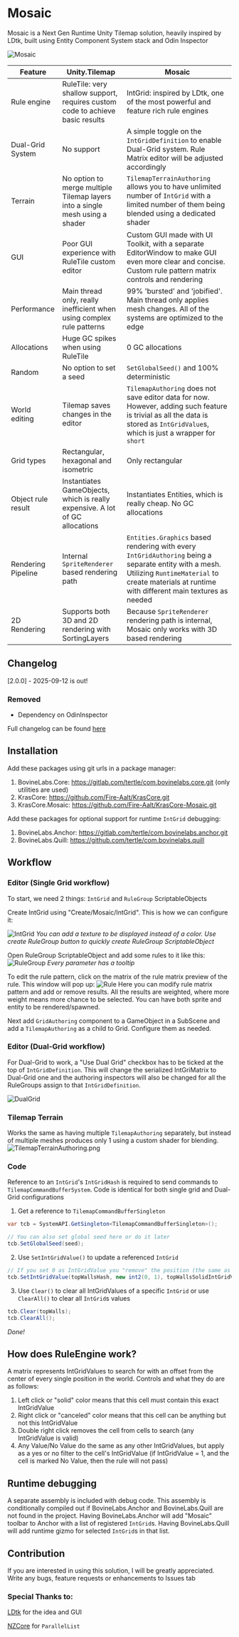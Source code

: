 # Mosaic
Mosaic is a Next Gen Runtime Unity Tilemap solution, heavily inspired by LDtk, built using Entity Component System stack and Odin Inspector 

![Mosaic](Documentation~/Images/Mosaic.png)

| Feature            | Unity.Tilemap                                                                 | Mosaic                                                                                                                                                                                                   |
|--------------------|-------------------------------------------------------------------------------|----------------------------------------------------------------------------------------------------------------------------------------------------------------------------------------------------------|
| Rule engine        | RuleTile: very shallow support, requires custom code to achieve basic results | IntGrid: inspired by LDtk, one of the most powerful and feature rich rule engines                                                                                                                        |
| Dual-Grid System   | No support                                                                    | A simple toggle on the `IntGridDefinition` to enable Dual-Grid system. Rule Matrix editor will be adjusted accordingly                                                                                   |
| Terrain            | No option to merge multiple Tilemap layers into a single mesh using a shader  | `TilemapTerrainAuthoring` allows you to have unlimited number of `IntGrid` with a limited number of them being blended using a dedicated shader                                                          |
| GUI                | Poor GUI experience with RuleTile custom editor                               | Custom GUI made with UI Toolkit, with a separate EditorWindow to make GUI even more clear and concise. Custom rule pattern matrix controls and rendering                                                 |
| Performance        | Main thread only, really inefficient when using complex rule patterns         | 99% 'bursted' and 'jobified'. Main thread only applies mesh changes. All of the systems are optimized to the edge                                                                                        | 
| Allocations        | Huge GC spikes when using RuleTile                                            | 0 GC allocations                                                                                                                                                                                         |
| Random             | No option to set a seed                                                       | `SetGlobalSeed()` and 100% deterministic                                                                                                                                                                 |
| World editing      | Tilemap saves changes in the editor                                           | `TilemapAuthoring` does not save editor data for now. However, adding such feature is trivial as all the data is stored as `IntGridValue`s, which is just a wrapper for `short`                          |
| Grid types         | Rectangular, hexagonal and isometric                                          | Only rectangular                                                                                                                                                                                         |
| Object rule result | Instantiates GameObjects, which is really expensive. A lot of GC allocations  | Instantiates Entities, which is really cheap. No GC allocations                                                                                                                                          |                  
| Rendering Pipeline | Internal `SpriteRenderer` based rendering path                                | `Entities.Graphics` based rendering with every `IntGridAuthoring` being a separate entity with a mesh. Utilizing `RuntimeMaterial` to create materials at runtime with different main textures as needed |                                                                                                                                                                                                                               
| 2D Rendering       | Supports both 3D and 2D rendering with SortingLayers                          | Because `SpriteRenderer` rendering path is internal, Mosaic only works with 3D based rendering                                                                                                           |

## Changelog
[2.0.0] - 2025-09-12 is out! 

### Removed
* Dependency on OdinInspector

Full changelog can be found [here](CHANGELOG.md)

## Installation
Add these packages using git urls in a package manager:
1. BovineLabs.Core: https://gitlab.com/tertle/com.bovinelabs.core.git (only utilities are used)
2. KrasCore: https://github.com/Fire-Aalt/KrasCore.git
3. KrasCore.Mosaic: https://github.com/Fire-Aalt/KrasCore-Mosaic.git

Add these packages for optional support for runtime `IntGrid` debugging: 
1. BovineLabs.Anchor: https://gitlab.com/tertle/com.bovinelabs.anchor.git
2. BovineLabs.Quill: https://github.com/tertle/com.bovinelabs.quill

## Workflow
### Editor (Single Grid workflow)
To start, we need 2 things: `IntGrid` and `RuleGroup` ScriptableObjects

Create IntGrid using "Create/Mosaic/IntGrid". This is how we can configure it:

![IntGrid](Documentation~/Images/IntGrid.png)
*You can add a texture to be displayed instead of a color. Use create RuleGroup button to quickly create RuleGroup ScriptableObject*

Open RuleGroup ScriptableObject and add some rules to it like this:
![RuleGroup](Documentation~/Images/RuleGroup.gif)
*Every parameter has a tooltip*

To edit the rule pattern, click on the matrix of the rule matrix preview of the rule. This window will pop up:
![Rule](Documentation~/Images/RuleSingleGrid.png)
Here you can modify rule matrix pattern and add or remove results. All the results are weighted, where more weight means more chance to be selected. You can have both sprite and entity to be rendered/spawned.

Next add `GridAuthoring` component to a GameObject in a SubScene and add a `TilemapAuthoring` as a child to Grid. Configure them as needed.

### Editor (Dual-Grid workflow)

For Dual-Grid to work, a "Use Dual Grid" checkbox has to be ticked at the top of `IntGridDefinition`. This will change the serialized IntGriMatrix to Dual-Grid one and the authoring inspectors will also be changed for all the RuleGroups assign to that `IntGridDefinition`.

![DualGrid](Documentation~/Images/DualGrid.gif)

### Tilemap Terrain
Works the same as having multiple `TilemapAuthoring` separately, but instead of multiple meshes produces only 1 using a custom shader for blending. 
![TilemapTerrainAuthoring.png](Documentation%7E/Images/TilemapTerrainAuthoring.png)

### Code
Reference to an `IntGrid`'s `IntGridHash` is required to send commands to `TilemapCommandBufferSystem`. Code is identical for both single grid and Dual-Grid configurations

1. Get a reference to `TilemapCommandBufferSingleton`
```csharp
var tcb = SystemAPI.GetSingleton<TilemapCommandBufferSingleton>();

// You can also set global seed here or do it later
tcb.SetGlobalSeed(seed);
```

2. Use `SetIntGridValue()` to update a referenced `IntGrid`
```csharp
// If you set 0 as IntGridValue you "remove" the position (the same as setting null value using SetTile in Unity.Tilemap)
tcb.SetIntGridValue(topWallsHash, new int2(0, 1), topWallsSolidIntGridValue);
```

3. Use `Clear()` to clear all IntGridValues of a specific `IntGrid` or use `ClearAll()` to clear all `IntGrid`s values
```csharp
tcb.Clear(topWalls);
tcb.ClearAll();
```

*Done!*

## How does RuleEngine work?
A matrix represents IntGridValues to search for with an offset from the center of every single position in the world. 
Controls and what they do are as follows:
1. Left click or "solid" color means that this cell must contain this exact IntGridValue
2. Right click or "canceled" color means that this cell can be anything but not this IntGridValue
3. Double right click removes the cell from cells to search (any IntGridValue is valid)
4. Any Value/No Value do the same as any other IntGridValues, but apply as a yes or no filter to the cell's IntGridValue (if IntGridValue = 1, and the cell is marked No Value, then the rule will not pass)

## Runtime debugging
A separate assembly is included with debug code. This assembly is conditionally compiled out if BovineLabs.Anchor and BovineLabs.Quill are not found in the project. Having BovineLabs.Anchor will add "Mosaic" toolbar to Anchor with a list of registered `IntGrid`s. Having BovineLabs.Quill will add runtime gizmo for selected `IntGrid`s in that list.

## Contribution
If you are interested in using this solution, I will be greatly appreciated. Write any bugs, feature requests or enhancements to Issues tab

### Special Thanks to:

[LDtk](https://ldtk.io/) for the idea and GUI

[NZCore](https://github.com/enzi/NZCore) for `ParallelList`
